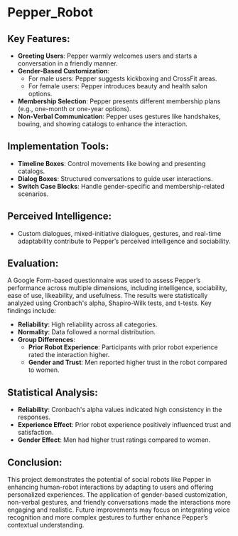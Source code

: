 # Pepper_Robot

## Key Features:
- **Greeting Users**: Pepper warmly welcomes users and starts a conversation in a friendly manner.
- **Gender-Based Customization**:
  - For male users: Pepper suggests kickboxing and CrossFit areas.
  - For female users: Pepper introduces beauty and health salon options.
- **Membership Selection**: Pepper presents different membership plans (e.g., one-month or one-year options).
- **Non-Verbal Communication**: Pepper uses gestures like handshakes, bowing, and showing catalogs to enhance the interaction.

## Implementation Tools:
- **Timeline Boxes**: Control movements like bowing and presenting catalogs.
- **Dialog Boxes**: Structured conversations to guide user interactions.
- **Switch Case Blocks**: Handle gender-specific and membership-related scenarios.

## Perceived Intelligence:
- Custom dialogues, mixed-initiative dialogues, gestures, and real-time adaptability contribute to Pepper’s perceived intelligence and sociability.

## Evaluation:
A Google Form-based questionnaire was used to assess Pepper’s performance across multiple dimensions, including intelligence, sociability, ease of use, likeability, and usefulness. The results were statistically analyzed using Cronbach's alpha, Shapiro-Wilk tests, and t-tests. Key findings include:
- **Reliability**: High reliability across all categories.
- **Normality**: Data followed a normal distribution.
- **Group Differences**:
  - **Prior Robot Experience**: Participants with prior robot experience rated the interaction higher.
  - **Gender and Trust**: Men reported higher trust in the robot compared to women.

## Statistical Analysis:
- **Reliability**: Cronbach's alpha values indicated high consistency in the responses.
- **Experience Effect**: Prior robot experience positively influenced trust and satisfaction.
- **Gender Effect**: Men had higher trust ratings compared to women.

## Conclusion:
This project demonstrates the potential of social robots like Pepper in enhancing human-robot interactions by adapting to users and offering personalized experiences. The application of gender-based customization, non-verbal gestures, and friendly conversations made the interactions more engaging and realistic. Future improvements may focus on integrating voice recognition and more complex gestures to further enhance Pepper’s contextual understanding.
